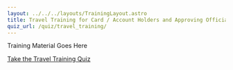 ```yaml
---
layout: ../../../layouts/TrainingLayout.astro
title: Travel Training for Card / Account Holders and Approving Officials
quiz_url: /quiz/travel_training/
---
```

Training Material Goes Here

[Take the Travel Training Quiz](../quiz/travel_training/)
